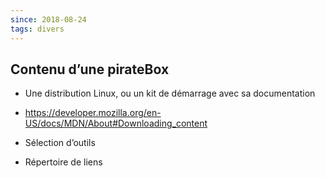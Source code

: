 ```yaml
---
since: 2018-08-24
tags: divers
---
```


## Contenu d’une pirateBox

- Une distribution Linux, ou un kit de démarrage avec sa documentation

- https://developer.mozilla.org/en-US/docs/MDN/About#Downloading_content

- Sélection d’outils

- Répertoire de liens


